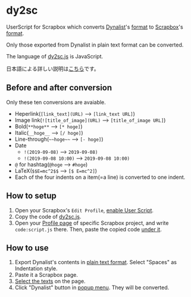 # dy2sc
UserScript for Scrapbox which converts [Dynalist](https://dynalist.io)'s [format](https://help.dynalist.io/article/90-formatting-reference) to [Scrapbox](https://scrapbox.io/)'s [format](https://scrapbox.io/help/Syntax).

Only those exported from Dynalist in plain text format can be converted.

The language of [dy2sc.js](https://github.com/kojp/dy2sc/blob/master/dy2sc.js) is JavaScript.

日本語による詳しい説明は[こちら](http://ich.hatenadiary.com/entry/dynalist-to-scrapbox-userscript)です。

## Before and after conversion
Only these ten conversions are avaiable.
- Heperlink(`[link_text](URL)` --> `[link_text URL]`)
- Image link(`![title_of_image](URL)` --> `[title_of_image URL]`)
- Bold(`**hoge**` --> `[* hoge]`)
- Italic(`__hoge__` --> `[/ hoge]`)
- Line-through(`~~hoge~~` --> `[- hoge]`)
- Date
  - `!(2019-09-08)` --> `2019-09-08)`
  - `!(2019-09-08 10:00)` --> `2019-09-08 10:00)`
- `@` for hashtag(`@hoge` --> `#hoge`)
- LaTeX(`$$E=mc^2$$` --> `[$ E=mc^2]`)
- Each of the four indents on a item(=a line) is converted to one indent.

## How to setup
1. Open your Scrapbox's `Edit Profile`, [enable User Script](https://gyazo.com/90542aaebf2def0f50e8e461899a5c8e).
2. Copy the code of [dy2sc.js](https://github.com/kojp/dy2sc/blob/master/dy2sc.js).
3. Open your [Profile page](https://scrapbox.io/help/Profile_page) of specific Scrapbox project, and write `code:script.js` there. Then, paste the copied code [under it](https://gyazo.com/6fdea7a7f5f0c618fe471884a38e3154).

## How to use
1. Export Dynalist's contents in [plain text format](https://gyazo.com/acb6e51ab40187b88fc5d57e884cb318). Select "Spaces" as Indentation style.
2. Paste it a Scrapbox page.
3. [Select the texts](https://gyazo.com/b0d0096ba69dc295b2898117a59ee43b) on the page.
4. Click "Dynalist" button in [popup menu](https://gyazo.com/f8868340428acf217a870cc50e9f514b). They will be converted.
